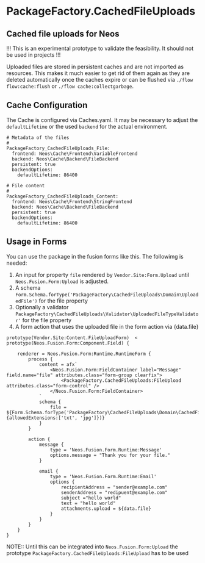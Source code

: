 # PackageFactory.CachedFileUploads
## Cached file uploads for Neos

!!! This is an experimental prototype to validate the feasibility. It should not be used in projects !!!

Uploaded files are stored in persistent caches and are not imported as resources. 
This makes it much easier to get rid of them again as they are deleted automatically once the caches expire
or can be flushed via `./flow flow:cache:flush` or `./flow cache:collectgarbage`.

## Cache Configuration

The Cache is configured via Caches.yaml. It may be necessary to adjust the `defaultLifetime` or the used `backend`
for the actual environment.

```
# Metadata of the files
#
PackageFactory_CachedFileUploads_File:
  frontend: Neos\Cache\Frontend\VariableFrontend
  backend: Neos\Cache\Backend\FileBackend
  persistent: true
  backendOptions:
    defaultLifetime: 86400
    
# File content
#
PackageFactory_CachedFileUploads_Content:
  frontend: Neos\Cache\Frontend\StringFrontend
  backend: Neos\Cache\Backend\FileBackend
  persistent: true
  backendOptions:
    defaultLifetime: 86400
```

## Usage in Forms

You can use the package in the fusion forms like this. The followimg is needed:

1. An input for property `file` rendered by `Vendor.Site:Form.Upload` until `Neos.Fusion.Form:Upload` is adjusted.
2. A schema `Form.Schema.forType('PackageFactory\CachedFileUploads\Domain\UploadedFile')` for the file property   
3. Optionally a validator `PackageFactory\CachedFileUploads\Validator\UploadedFileTypeValidator'` for the file property
4. A form action that uses the uploaded file in the form action via {data.file} 

```
prototype(Vendor.Site:Content.FileUploadForm)  < prototype(Neos.Fusion.Form:Component.Field) {

    renderer = Neos.Fusion.Form:Runtime.RuntimeForm {
        process {
            content = afx`
                <Neos.Fusion.Form:FieldContainer label="Message" field.name="file" attributes.class="form-group clearfix">
                    <PackageFactory.CachedFileUploads:FileUpload attributes.class="form-control" />
                </Neos.Fusion.Form:FieldContainer>
            `
            schema {
                file = ${Form.Schema.forType('PackageFactory\CachedFileUploads\Domain\CachedFileUpload').isRequired().validator('PackageFactory\CachedFileUploads\Validator\UploadedFileValidator', {allowedExtensions:['txt', 'jpg']})}
            }
        }

        action {
            message {
                type = 'Neos.Fusion.Form.Runtime:Message'
                options.message = "Thank you for your file."
            }

            email {
                type = 'Neos.Fusion.Form.Runtime:Email'
                options {
                    recipientAddress = "sender@example.com"
                    senderAddress = "redipuent@example.com"
                    subject ="hello world"
                    text = "hello world"
                    attachments.upload = ${data.file}
                }
            }
        }
    }
} 
```

NOTE:: Until this can be integrated into `Neos.Fusion.Form:Upload` the prototype `PackageFactory.CachedFileUploads:FileUpload` has to be used
